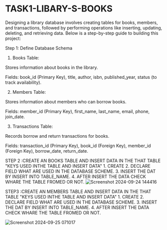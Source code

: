 # TASK1-LIBARY-S-BOOKS
Designing a library database involves creating tables for books, members, and transactions, followed by performing operations like inserting, updating, deleting, and retrieving data. Below is a step-by-step guide to building this project:

Step 1: Define Database Schema

1. Books Table:

Stores information about books in the library.

Fields: book_id (Primary Key), title, author, isbn, published_year, status (to track availability).

2. Members Table:

Stores information about members who can borrow books.

Fields: member_id (Primary Key), first_name, last_name, email, phone, join_date.

3. Transactions Table:

Records borrow and return transactions for books.

Fields: transaction_id (Primary Key), book_id (Foreign Key), member_id (Foreign Key), borrow_date, return_date.

STEP 2 :CREATE AN BOOKS TABLE AND INSERT DATA IN THE THAT TABLE
         "KEYS USED INTHE TABLE AND INSERT DATA"
      1. CREATE 
      2. DECLARE FIELD WHAT ARE USED IN THE DATABASE SCHEME.
      3. INSERT THE DAT BY INSERT INTO TABLE_NAME.
      4. AFTER INSERT THE DATA CHECK WHARE THE TABLE FROMED OR NOT.
![Screenshot 2024-09-24 144416](https://github.com/user-attachments/assets/529240cc-6975-499d-b6db-8f9bcc598bed)

STEP3 :CREATE AN MEMBERS TABLE AND INSERT DATA IN THE THAT TABLE
         "KEYS USED INTHE TABLE AND INSERT DATA"
      1. CREATE 
      2. DECLARE FIELD WHAT ARE USED IN THE DATABASE SCHEME.
      3. INSERT THE DAT BY INSERT INTO TABLE_NAME.
      4. AFTER INSERT THE DATA CHECK WHARE THE TABLE FROMED OR NOT.

![Screenshot 2024-09-25 071017](https://github.com/user-attachments/assets/4644227e-894d-4367-9fb4-8e58d18f3ece)



      
    




